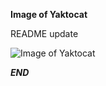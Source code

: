 **Image of Yaktocat**

README update

![Image of Yaktocat](https://octodex.github.com/images/yaktocat.png)

***END***